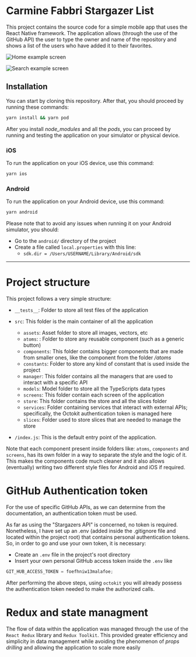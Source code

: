 # Carmine Fabbri Stargazer List

This project contains the source code for a simple mobile app that uses the React Native framework.
The application allows (through the use of the GitHub API) the user to type the owner and name of the repository and shows a list of the users who have added it to their favorites.

![Home example screen](https://ibb.co/4smcJpH)

![Search example screen](https://ibb.co/svcvL44)

## Installation

You can start by cloning this repository.
After that, you should proceed by running these commands:

```bash
yarn install && yarn pod
```

After you install _node_modules_ and all the _pods_, you can proceed by running and testing the application on your simulator or physical device.

### iOS

To run the application on your iOS device, use this command:

```bash
yarn ios
```

### Android

To run the application on your Android device, use this command:

```bash
yarn android
```

Please note that to avoid any issues when running it on your Android simulator, you should:

-   Go to the `android/` directory of the project
-   Create a file called `local.properties` with this line:
    -   `sdk.dir = /Users/USERNAME/Library/Android/sdk`

---

# Project structure

This project follows a very simple structure:

-   `__tests__`: Folder to store all test files of the application

-   `src`: This folder is the main container of all the application

    -   `assets`: Asset folder to store all images, vectors, etc
    -   `atoms`: : Folder to store any reusable component (such as a generic button)
    -   `components`: This folder contains bigger components that are made from smaller ones, like the component from the folder _/atoms_
    -   `constants`: Folder to store any kind of constant that is used inside the project
    -   `manager`: This folder contains all the managers that are used to interact with a specific API
    -   `models`: Model folder to store all the TypeScripts data types
    -   `screens`: This folder contain each screen of the application
    -   `store`: This folder contains the store and all the slices folder
    -   `services`: Folder containing services that interact with external APIs; specifically, the Octokit authentication token is managed here
    -   `slices`: Folder used to store slices that are needed to manage the store

-   `/index.js`: This is the default entry point of the application.

Note that each component present inside folders like: `atoms`, `components` and `screens`, has its own folder in a way to separate the style and the logic of it.
This makes the components code much cleaner and it also allows (eventually) writing two different style files for Android and iOS if required.

# GitHub Authentication token

For the use of specific GitHub APIs, as we can determine from the documentation, an authentication token must be used.

As far as using the "Stargazers API" is concerned, no token is required.
Nonetheless, I have set up an .env (added inside the .gitignore file and located within the project root) that contains personal authentication tokens.
So, in order to go and use your own token, it is necessary:

-   Create an `.env` file in the project's root directory
-   Insert your own personal GitHub access token inside the `.env` like

```javascript
GIT_HUB_ACCESS_TOKEN = foefhniw13malafoe;
```

After performing the above steps, using `octokit` you will already possess the authentication token needed to make the authorized calls.

# Redux and state managment

The flow of data within the application was managed through the use of the `React Redux` library and `Redux Toolkit`.
This provided greater efficiency and simplicity in data management while avoiding the phenomenon of _props drilling_ and allowing the application to scale more easily
